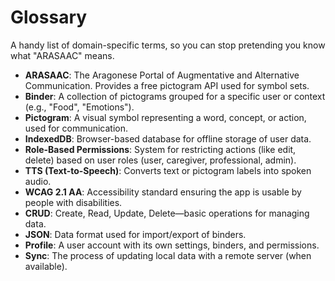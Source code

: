 # Glossary

A handy list of domain-specific terms, so you can stop pretending you know what "ARASAAC" means.

- **ARASAAC**: The Aragonese Portal of Augmentative and Alternative Communication. Provides a free pictogram API used for symbol sets.
- **Binder**: A collection of pictograms grouped for a specific user or context (e.g., "Food", "Emotions").
- **Pictogram**: A visual symbol representing a word, concept, or action, used for communication.
- **IndexedDB**: Browser-based database for offline storage of user data.
- **Role-Based Permissions**: System for restricting actions (like edit, delete) based on user roles (user, caregiver, professional, admin).
- **TTS (Text-to-Speech)**: Converts text or pictogram labels into spoken audio.
- **WCAG 2.1 AA**: Accessibility standard ensuring the app is usable by people with disabilities.
- **CRUD**: Create, Read, Update, Delete—basic operations for managing data.
- **JSON**: Data format used for import/export of binders.
- **Profile**: A user account with its own settings, binders, and permissions.
- **Sync**: The process of updating local data with a remote server (when available).

